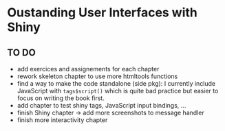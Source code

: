 # Oustanding User Interfaces with Shiny

## TO DO

  - add exercices and assignements for each chapter
  - rework skeleton chapter to use more htmltools functions
  - find a way to make the code standalone (side pkg): I currently include JavaScript with `tags$script()` which is quite bad practice but easier to focus on writing the book first. 
  - add chapter to test shiny tags, JavaScript input bindings, ...
  - finish Shiny chapter -> add more screenshots to message handler
  - finish more interactivity chapter